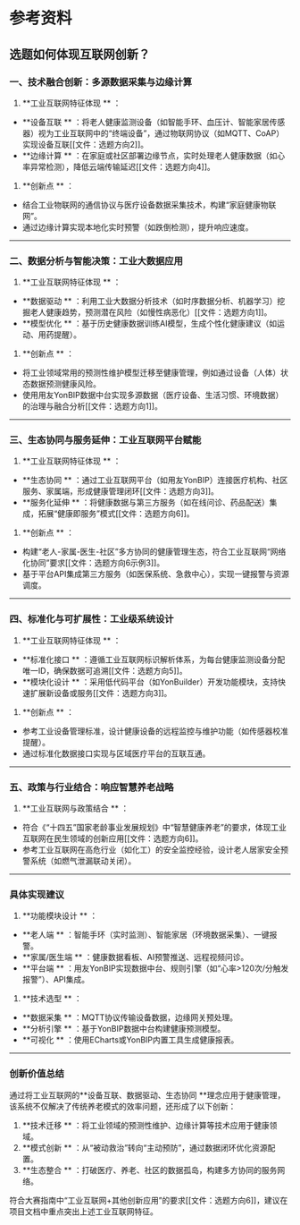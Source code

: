 
# 参考资料


## 选题如何体现互联网创新？

### **一、技术融合创新：多源数据采集与边缘计算**

1. **工业互联网特征体现 ** ：

* **设备互联 ** ：将老人健康监测设备（如智能手环、血压计、智能家居传感器）视为工业互联网中的“终端设备”，通过物联网协议（如MQTT、CoAP）实现设备互联[[文件：选题方向2]]。
* **边缘计算 ** ：在家庭或社区部署边缘节点，实时处理老人健康数据（如心率异常检测），降低云端传输延迟[[文件：选题方向4]]。

1. **创新点 ** ：

* 结合工业物联网的通信协议与医疗设备数据采集技术，构建“家庭健康物联网”。
* 通过边缘计算实现本地化实时预警（如跌倒检测），提升响应速度。

---

### **二、数据分析与智能决策：工业大数据应用**

1. **工业互联网特征体现 ** ：

* **数据驱动 ** ：利用工业大数据分析技术（如时序数据分析、机器学习）挖掘老人健康趋势，预测潜在风险（如慢性病恶化）[[文件：选题方向1]]。
* **模型优化 ** ：基于历史健康数据训练AI模型，生成个性化健康建议（如运动、用药提醒）。

1. **创新点 ** ：

* 将工业领域常用的预测性维护模型迁移至健康管理，例如通过设备（人体）状态数据预测健康风险。
* 使用用友YonBIP数据中台实现多源数据（医疗设备、生活习惯、环境数据）的治理与融合分析[[文件：选题方向1]]。

---

### **三、生态协同与服务延伸：工业互联网平台赋能**

1. **工业互联网特征体现 ** ：

* **生态协同 ** ：通过工业互联网平台（如用友YonBIP）连接医疗机构、社区服务、家属端，形成健康管理闭环[[文件：选题方向3]]。
* **服务化延伸 ** ：将健康数据与第三方服务（如在线问诊、药品配送）集成，拓展“健康即服务”模式[[文件：选题方向6]]。

1. **创新点 ** ：

* 构建“老人-家属-医生-社区”多方协同的健康管理生态，符合工业互联网“网络化协同”要求[[文件：选题方向6示例3]]。
* 基于平台API集成第三方服务（如医保系统、急救中心），实现一键报警与资源调度。

---

### **四、标准化与可扩展性：工业级系统设计**

1. **工业互联网特征体现 ** ：

* **标准化接口 ** ：遵循工业互联网标识解析体系，为每台健康监测设备分配唯一ID，确保数据可追溯[[文件：选题方向5]]。
* **模块化设计 ** ：采用低代码平台（如YonBuilder）开发功能模块，支持快速扩展新设备或服务[[文件：选题方向3]]。

1. **创新点 ** ：

* 参考工业设备管理标准，设计健康设备的远程监控与维护功能（如传感器校准提醒）。
* 通过标准化数据接口实现与区域医疗平台的互联互通。

---

### **五、政策与行业结合：响应智慧养老战略**

1. **工业互联网与政策结合 ** ：

* 符合《“十四五”国家老龄事业发展规划》中“智慧健康养老”的要求，体现工业互联网在民生领域的创新应用[[文件：选题方向6]]。
* 参考工业互联网在高危行业（如化工）的安全监控经验，设计老人居家安全预警系统（如燃气泄漏联动关闭）。

---

### **具体实现建议**

1. **功能模块设计 ** ：

* **老人端 ** ：智能手环（实时监测）、智能家居（环境数据采集）、一键报警。
* **家属/医生端 ** ：健康数据看板、AI预警推送、远程视频问诊。
* **平台端 ** ：用友YonBIP实现数据中台、规则引擎（如“心率>120次/分触发报警”）、API集成。

1. **技术选型 ** ：

* **数据采集 ** ：MQTT协议传输设备数据，边缘网关预处理。
* **分析引擎 ** ：基于YonBIP数据中台构建健康预测模型。
* **可视化 ** ：使用ECharts或YonBIP内置工具生成健康报表。

---

### **创新价值总结**

通过将工业互联网的**设备互联、数据驱动、生态协同 **理念应用于健康管理，该系统不仅解决了传统养老模式的效率问题，还形成了以下创新：

1. **技术迁移 ** ：将工业领域的预测性维护、边缘计算等技术应用于健康领域。
2. **模式创新 ** ：从“被动救治”转向“主动预防”，通过数据闭环优化资源配置。
3. **生态整合 ** ：打破医疗、养老、社区的数据孤岛，构建多方协同的服务网络。

符合大赛指南中“工业互联网+其他创新应用”的要求[[文件：选题方向6]]，建议在项目文档中重点突出上述工业互联网特征。

